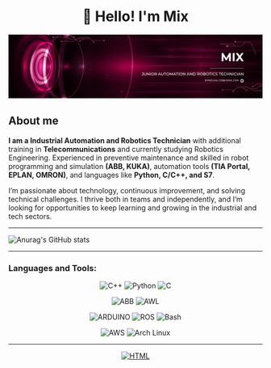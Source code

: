 <h1 align="center">👋 Hello! I'm Mix </h1>

![Header](https://github.com/Mix-33/Mix33/blob/main/assets/logo2.png)


## About me
**I am a Industrial Automation and Robotics Technician** with additional training in **Telecommunications** and currently studying Robotics Engineering. Experienced in preventive maintenance and skilled in robot programming and simulation **(ABB, KUKA)**, automation tools **(TIA Portal, EPLAN, OMRON)**, and languages like **Python, C/C++, and S7**.

I’m passionate about technology, continuous improvement, and solving technical challenges. I thrive both in teams and independently, and I’m looking for opportunities to keep learning and growing in the industrial and tech sectors.


___

![Anurag's GitHub stats](https://github-readme-stats.vercel.app/api?username=BorjaPascual33&theme=monokai&show_icons=true)
<!-- [![Top Langs](https://github-readme-stats.vercel.app/api/top-langs/?username=BorjaPascual33&layout=donut-vertical)](https://github.com/BorjaPascual33/github-readme-stats) -->

---

### **Languages and Tools:**
<div align="center">

![C++](https://img.shields.io/badge/-C++-070404?style=for-the-badge&logo=c%2B%2B&logoColor=%2300599C&logoSize=auto)
![Python](https://img.shields.io/badge/-Python-070404?style=for-the-badge&logo=python&logoColor=%233776AB&logoSize=auto)
![C](https://img.shields.io/badge/-C-070404?style=for-the-badge&logo=c&logoColor=%23A8B9CC&logoSize=auto)

![ABB](https://img.shields.io/badge/-RAPID-070404?style=for-the-badge&logo=abb&logoColor=%23FF000F&logoSize=auto)
![AWL](https://img.shields.io/badge/-awl-070404?style=for-the-badge&logo=siemens&logoColor=%23009999&logoSize=auto)

![ARDUINO](https://img.shields.io/badge/-ARDUINO-070404?style=for-the-badge&logo=arduino&logoColor=%2300878F&logoSize=auto)
![ROS](https://img.shields.io/badge/-ROS-070404?style=for-the-badge&logo=ros)
![Bash](https://img.shields.io/badge/-Bash-070404?style=for-the-badge&logo=gnu-bash&logoColor=%234EAA25&logoSize=auto)

![AWS](https://img.shields.io/badge/-AWS-070404?style=for-the-badge&logo=amazon-aws)
![Arch Linux](https://img.shields.io/badge/-Arch_Linux-070404?style=for-the-badge&logo=arch-linux)



---

[![HTML](https://img.shields.io/badge/-LINKEDIN-070404?style=for-the-badge&logoSize=auto)](https://www.linkedin.com/in/borja-pascual)

</div>



